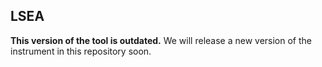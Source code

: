 ## LSEA

**This version of the tool is outdated.** We will release a new version of the instrument in this repository soon. 
